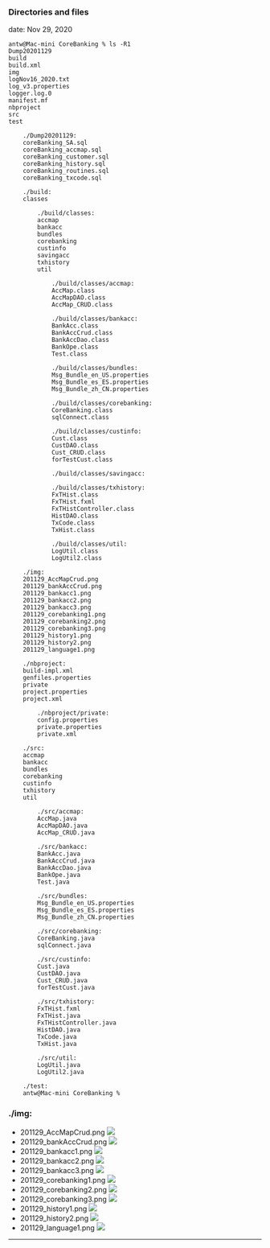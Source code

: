 ### Directories and files
date: Nov 29, 2020

``` console
antw@Mac-mini CoreBanking % ls -R1
Dump20201129
build
build.xml
img
logNov16_2020.txt
log_v3.properties
logger.log.0
manifest.mf
nbproject
src
test

    ./Dump20201129:
    coreBanking_SA.sql
    coreBanking_accmap.sql
    coreBanking_customer.sql
    coreBanking_history.sql
    coreBanking_routines.sql
    coreBanking_txcode.sql

    ./build:
    classes

        ./build/classes:
        accmap
        bankacc
        bundles
        corebanking
        custinfo
        savingacc
        txhistory
        util

            ./build/classes/accmap:
            AccMap.class
            AccMapDAO.class
            AccMap_CRUD.class

            ./build/classes/bankacc:
            BankAcc.class
            BankAccCrud.class
            BankAccDao.class
            BankOpe.class
            Test.class

            ./build/classes/bundles:
            Msg_Bundle_en_US.properties
            Msg_Bundle_es_ES.properties
            Msg_Bundle_zh_CN.properties

            ./build/classes/corebanking:
            CoreBanking.class
            sqlConnect.class

            ./build/classes/custinfo:
            Cust.class
            CustDAO.class
            Cust_CRUD.class
            forTestCust.class

            ./build/classes/savingacc:

            ./build/classes/txhistory:
            FxTHist.class
            FxTHist.fxml
            FxTHistController.class
            HistDAO.class
            TxCode.class
            TxHist.class

            ./build/classes/util:
            LogUtil.class
            LogUtil2.class

    ./img:
    201129_AccMapCrud.png
    201129_bankAccCrud.png
    201129_bankacc1.png
    201129_bankacc2.png
    201129_bankacc3.png
    201129_corebanking1.png
    201129_corebanking2.png
    201129_corebanking3.png
    201129_history1.png
    201129_history2.png
    201129_language1.png

    ./nbproject:
    build-impl.xml
    genfiles.properties
    private
    project.properties
    project.xml

        ./nbproject/private:
        config.properties
        private.properties
        private.xml

    ./src:
    accmap
    bankacc
    bundles
    corebanking
    custinfo
    txhistory
    util

        ./src/accmap:
        AccMap.java
        AccMapDAO.java
        AccMap_CRUD.java

        ./src/bankacc:
        BankAcc.java
        BankAccCrud.java
        BankAccDao.java
        BankOpe.java
        Test.java

        ./src/bundles:
        Msg_Bundle_en_US.properties
        Msg_Bundle_es_ES.properties
        Msg_Bundle_zh_CN.properties

        ./src/corebanking:
        CoreBanking.java
        sqlConnect.java

        ./src/custinfo:
        Cust.java
        CustDAO.java
        Cust_CRUD.java
        forTestCust.java

        ./src/txhistory:
        FxTHist.fxml
        FxTHist.java
        FxTHistController.java
        HistDAO.java
        TxCode.java
        TxHist.java

        ./src/util:
        LogUtil.java
        LogUtil2.java

    ./test:
    antw@Mac-mini CoreBanking % 
```
  
### ./img:
* 201129_AccMapCrud.png <img src="img/201129_AccMapCrud.png">
* 201129_bankAccCrud.png <img src="img/201129_bankAccCrud.png">
* 201129_bankacc1.png <img src="img/201129_bankacc1.png">
* 201129_bankacc2.png <img src="img/201129_bankacc2.png">
* 201129_bankacc3.png <img src="img/201129_bankacc3.png">
* 201129_corebanking1.png <img src="img/201129_corebanking1.png">
* 201129_corebanking2.png <img src="img/201129_corebanking2.png">
* 201129_corebanking3.png <img src="img/201129_corebanking3.png">
* 201129_history1.png <img src="img/201129_history1.png">
* 201129_history2.png <img src="img/201129_history2.png">
* 201129_language1.png <img src="img/201129_language1.png">

---
